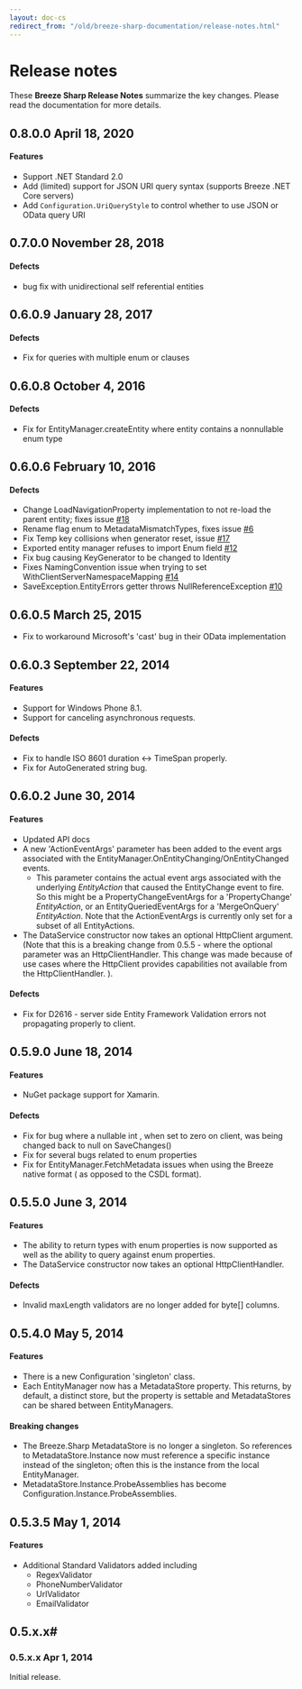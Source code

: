 ```yaml
---
layout: doc-cs
redirect_from: "/old/breeze-sharp-documentation/release-notes.html"
---
```


# Release notes
These **Breeze Sharp Release Notes** summarize the key changes. Please read the documentation for more details.

## <a name="0800"></a>0.8.0.0 <span class="doc-date">April 18, 2020</span>

#### Features
+ Support .NET Standard 2.0
+ Add (limited) support for JSON URI query syntax (supports Breeze .NET Core servers)
+ Add `Configuration.UriQueryStyle` to control whether to use JSON or OData query URI

## <a name="0700"></a>0.7.0.0 <span class="doc-date">November 28, 2018</span>

#### Defects
+ bug fix with unidirectional self referential entities

## <a name="0609"></a>0.6.0.9 <span class="doc-date">January 28, 2017</span>

#### Defects
+ Fix for queries with multiple enum or clauses

## <a name="0608"></a>0.6.0.8 <span class="doc-date">October 4, 2016</span>

#### Defects
+ Fix for EntityManager.createEntity where entity contains a nonnullable enum type

## <a name="0606"></a>0.6.0.6 <span class="doc-date">February 10, 2016</span>

#### Defects
+ Change LoadNavigationProperty implementation to not re-load the parent entity; fixes issue [#18](https://github.com/Breeze/breeze.sharp/issues/18)
+ Rename flag enum to MetadataMismatchTypes, fixes issue [#6](https://github.com/Breeze/breeze.sharp/issues/6)
+ Fix Temp key collisions when generator reset, issue [#17](https://github.com/Breeze/breeze.sharp/issues/17)
+ Exported entity manager refuses to import Enum field [#12](https://github.com/Breeze/breeze.sharp/issues/12)
+ Fix bug causing KeyGenerator to be changed to Identity
+ Fixes NamingConvention issue when trying to set WithClientServerNamespaceMapping [#14](https://github.com/Breeze/breeze.sharp/pull/14)
+ SaveException.EntityErrors getter throws NullReferenceException [#10](https://github.com/Breeze/breeze.sharp/issues/10)

## <a name="0605"></a>0.6.0.5 <span class="doc-date">March 25, 2015</span>
+ Fix to workaround Microsoft's 'cast' bug in their OData implementation 

## <a name="0603"></a>0.6.0.3 <span class="doc-date">September 22, 2014</span>

#### Features
+ Support for Windows Phone 8.1.
+ Support for canceling asynchronous requests.

#### Defects
+ Fix to handle ISO 8601 duration <-> TimeSpan properly.
+ Fix for AutoGenerated string bug.

## <a name="0602"></a>0.6.0.2 <span class="doc-date">June 30, 2014</span>

#### Features
+ Updated API docs
+ A new 'ActionEventArgs' parameter has been added to the event args associated with the EntityManager.OnEntityChanging/OnEntityChanged events.
   +  This parameter contains the actual event args associated with the underlying *EntityAction* that caused the EntityChange event to fire.  So this might be a PropertyChangeEventArgs for a 'PropertyChange' *EntityAction*, or an EntityQueriedEventArgs for a 'MergeOnQuery' *EntityAction*.  Note that the ActionEventArgs is currently only set for a subset of all EntityActions.
+ The DataService constructor now takes an optional HttpClient argument. (Note that this is a breaking change from 0.5.5 - where the optional parameter was an HttpClientHandler.  This change was made because of use cases where the HttpClient provides capabilities not available from the HttpClientHandler. ).

#### Defects
+ Fix for D2616 - server side Entity Framework Validation errors not propagating properly to client.

## <a name="0590"></a>0.5.9.0 <span class="doc-date">June 18, 2014</span>

#### Features
+ NuGet package support for Xamarin. 

#### Defects
+ Fix for bug where a nullable int , when set to zero on client, was being changed back to null on SaveChanges()
+ Fix for several bugs related to enum properties
+ Fix for EntityManager.FetchMetadata issues when using the Breeze native format ( as opposed to the CSDL format).

## <a name="0550"></a>0.5.5.0 <span class="doc-date">June 3, 2014</span>

#### Features
+ The ability to return types with enum properties is now supported as well as the ability to query against enum properties. 
+ The DataService constructor now takes an optional HttpClientHandler.

#### Defects
+ Invalid maxLength validators are no longer added for byte[] columns.

## <a name="0540"></a>0.5.4.0 <span class="doc-date">May 5, 2014</span>

#### Features
+ There is a new Configuration 'singleton' class. 
+ Each EntityManager now has a MetadataStore property.  This returns, by default, a distinct
store, but the property is settable and MetadataStores can be shared between EntityManagers.

#### Breaking changes

+ The Breeze.Sharp MetadataStore is no longer a singleton. So references to MetadataStore.Instance now must 
reference a specific instance instead of the singleton; often this is the instance from the local EntityManager.
+ MetadataStore.Instance.ProbeAssemblies has become Configuration.Instance.ProbeAssemblies.
   
## <a name="0535"></a>0.5.3.5 <span class="doc-date">May 1, 2014</span>

#### Features
+ Additional Standard Validators added including
   + RegexValidator
   + PhoneNumberValidator
   + UrlValidator
   + EmailValidator

## 0.5.x.x# 

### <a name="05xx"></a>0.5.x.x <span class="doc-date">Apr 1, 2014</span>
Initial release.  


